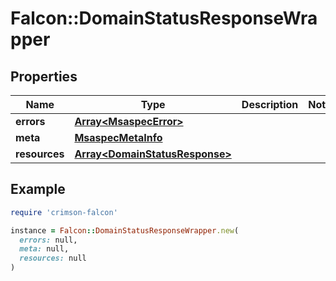 # Falcon::DomainStatusResponseWrapper

## Properties

| Name | Type | Description | Notes |
| ---- | ---- | ----------- | ----- |
| **errors** | [**Array&lt;MsaspecError&gt;**](MsaspecError.md) |  |  |
| **meta** | [**MsaspecMetaInfo**](MsaspecMetaInfo.md) |  |  |
| **resources** | [**Array&lt;DomainStatusResponse&gt;**](DomainStatusResponse.md) |  |  |

## Example

```ruby
require 'crimson-falcon'

instance = Falcon::DomainStatusResponseWrapper.new(
  errors: null,
  meta: null,
  resources: null
)
```

